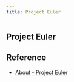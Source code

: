 ```yaml
---
title: Project Euler
---
```


## Project Euler


## Reference
* [About \- Project Euler](https://projecteuler.net/)

